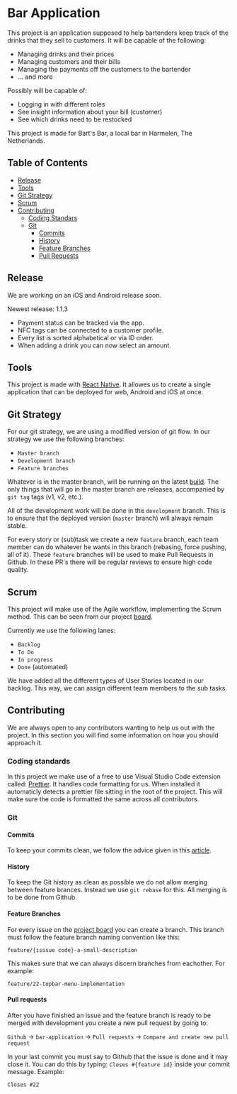 # Bar Application

This project is an application supposed to help bartenders keep track of the drinks that they sell to customers. It will be capable of the following:

- Managing drinks and their prices
- Managing customers and their bills
- Managing the payments off the customers to the bartender
- ... and more

Possibly will be capable of:

- Logging in with different roles
- See insight information about your bill (customer)
- See which drinks need to be restocked

This project is made for Bart's Bar, a local bar in Harmelen, The Netherlands.

## Table of Contents

- [Release](#Release)
- [Tools](#Tools)
- [Git Strategy](#Git-Strategy)
- [Scrum](#Scrum)
- [Contributing](#Contributing)
  - [Coding Standars](#Coding-Standards)
  - [Git](#Git)
    - [Commits](#Commits)
    - [History](#History)
    - [Feature Branches](#Feature-Branches)
    - [Pull Requests](#Pull-Requests)

## Release

We are working on an iOS and Android release soon.

Newest release: 1.1.3

- Payment status can be tracked via the app.
- NFC tags can be connected to a customer profile.
- Every list is sorted alphabetical or via ID order.
- When adding a drink you can now select an amount.

## Tools

This project is made with [React Native](https://reactnative.dev/).
It allowes us to create a single application that can be deployed for web, Android and iOS at once.

## Git Strategy

For our git strategy, we are using a modified version of git flow. In our strategy we use the following branches:

- `Master branch`
- `Development branch`
- `Feature branches`

Whatever is in the master branch, will be running on the latest [build](#Release). The only things that will go in the master branch are releases, accompanied by `git tag` tags (v1, v2, etc.).

All of the development work will be done in the `development` branch. This is to ensure that the deployed version (`master` branch) will always remain stable.

For every story or (sub)task we create a new `feature` branch, each team member can do whatever he wants in this branch (rebasing, force pushing, all of it). These `feature` branches will be used to make Pull Requests in Github. In these PR's there will be regular reviews to ensure high code quality.

## Scrum

This project will make use of the Agile workflow, implementing the Scrum method. This can be seen from our project [board](https://github.com/JortWillemsen/bar-application/projects/1).

Currently we use the following lanes:

- `Backlog`
- `To Do`
- `In progress`
- `Done` (automated)

We have added all the different types of User Stories located in our backlog. This way, we can assign different team members to the sub tasks.

## Contributing

We are always open to any contributors wanting to help us out with the project. In this section you will find some information on how you should approach it.

### Coding standards

In this project we make use of a free to use Visual Studio Code extension called: [Prettier](https://prettier.io/). It handles code formatting for us. When installed it automaticly detects a prettier file sitting in the root of the project. This will make sure the code is formatted the same across all contributors.

### Git

#### Commits

To keep your commits clean, we follow the advice given in this [article](https://chris.beams.io/posts/git-commit/).

#### History

To keep the Git history as clean as possible we do not allow merging between feature brances. Instead we use `git rebase` for this. All merging is to be done from Github.

#### Feature Branches

For every issue on the [project board](https://github.com/JortWillemsen/bar-application/projects/1) you can create a branch. This branch must follow the feature branch naming convention like this:

`feature/{isssue code}-a-small-description`

This makes sure that we can always discern branches from eachother. For example:

`feature/22-topbar-menu-implementation`

#### Pull requests

After you have finished an issue and the feature branch is ready to be merged with development you create a new pull request by going to:

`Github` -> `bar-application` -> `Pull requests` -> `Compare and create new pull request`

In your last commit you must say to Github that the issue is done and it may close it. You can do this by typing:
`Closes #{feature id}` inside your commit message. Example:

`Closes #22`
